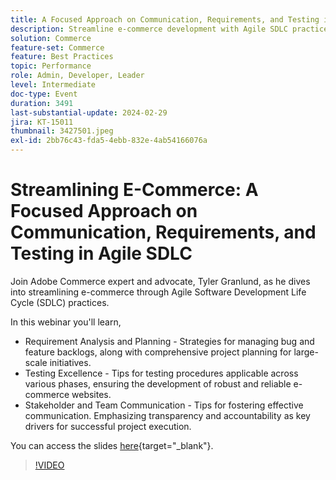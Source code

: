 ```yaml
---
title: A Focused Approach on Communication, Requirements, and Testing in Agile SDLC
description: Streamline e-commerce development with Agile SDLC practices, covering requirement analysis, backlog management, project planning, testing strategies, and fostering transparent, accountable communication for successful execution.
solution: Commerce
feature-set: Commerce
feature: Best Practices
topic: Performance
role: Admin, Developer, Leader
level: Intermediate
doc-type: Event
duration: 3491
last-substantial-update: 2024-02-29
jira: KT-15011
thumbnail: 3427501.jpeg
exl-id: 2bb76c43-fda5-4ebb-832e-4ab54166076a
---
```

# Streamlining E-Commerce: A Focused Approach on Communication, Requirements, and Testing in Agile SDLC

Join Adobe Commerce expert and advocate, Tyler Granlund, as he dives into streamlining e-commerce through Agile Software Development Life Cycle (SDLC) practices.  

In this webinar you'll learn, 

* Requirement Analysis and Planning - Strategies for managing bug and feature backlogs, along with comprehensive project planning for large-scale initiatives.
* Testing Excellence - Tips for testing procedures applicable across various phases, ensuring the development of robust and reliable e-commerce websites.
* Stakeholder and Team Communication - Tips for fostering effective communication. Emphasizing transparency and accountability as key drivers for successful project execution.

You can access the slides [here](../../assets/commerce/agile-sldc-slides.pdf){target="_blank"}.

>[!VIDEO](https://video.tv.adobe.com/v/3427501/?learn=on)
